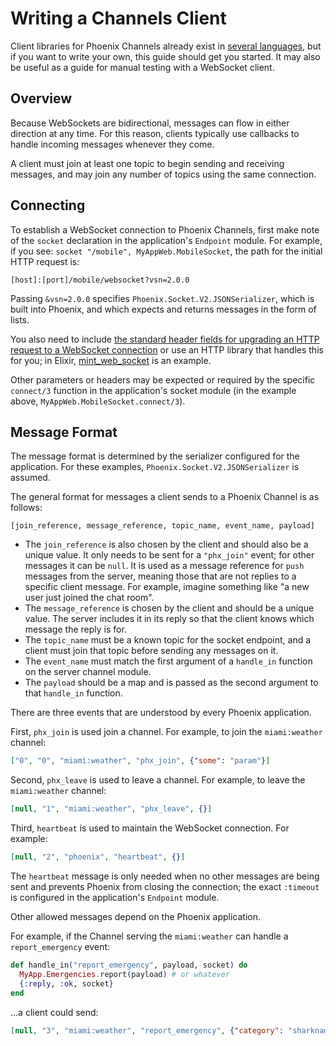 # Writing a Channels Client

Client libraries for Phoenix Channels already exist in [several languages](https://hexdocs.pm/phoenix/channels.html#client-libraries), but if you want to write your own, this guide should get you started.
It may also be useful as a guide for manual testing with a WebSocket client.

## Overview

Because WebSockets are bidirectional, messages can flow in either direction at any time.
For this reason, clients typically use callbacks to handle incoming messages whenever they come.

A client must join at least one topic to begin sending and receiving messages, and may join any number of topics using the same connection.

## Connecting

To establish a WebSocket connection to Phoenix Channels, first make note of the `socket` declaration in the application's `Endpoint` module.
For example, if you see: `socket "/mobile", MyAppWeb.MobileSocket`, the path for the initial HTTP request is:

    [host]:[port]/mobile/websocket?vsn=2.0.0

Passing `&vsn=2.0.0` specifies `Phoenix.Socket.V2.JSONSerializer`, which is built into Phoenix, and which expects and returns messages in the form of lists.

You also need to include [the standard header fields for upgrading an HTTP request to a WebSocket connection](https://developer.mozilla.org/en-US/docs/Web/HTTP/Protocol_upgrade_mechanism) or use an HTTP library that handles this for you; in Elixir, [mint_web_socket](https://hex.pm/packages/mint_web_socket) is an example.

Other parameters or headers may be expected or required by the specific `connect/3` function in the application's socket module (in the example above, `MyAppWeb.MobileSocket.connect/3`).

## Message Format

The message format is determined by the serializer configured for the application.
For these examples, `Phoenix.Socket.V2.JSONSerializer` is assumed.

The general format for messages a client sends to a Phoenix Channel is as follows:

```
[join_reference, message_reference, topic_name, event_name, payload]
```

- The `join_reference` is also chosen by the client and should also be a unique value. It only needs to be sent for a `"phx_join"` event; for other messages it can be `null`. It is used as a message reference for `push` messages from the server, meaning those that are not replies to a specific client message. For example, imagine something like "a new user just joined the chat room".
- The `message_reference` is chosen by the client and should be a unique value. The server includes it in its reply so that the client knows which message the reply is for.
- The `topic_name` must be a known topic for the socket endpoint, and a client must join that topic before sending any messages on it.
- The `event_name` must match the first argument of a `handle_in` function on the server channel module.
- The `payload` should be a map and is passed as the second argument to that `handle_in` function.

There are three events that are understood by every Phoenix application.

First, `phx_join` is used join a channel. For example, to join the `miami:weather` channel:

```json
["0", "0", "miami:weather", "phx_join", {"some": "param"}]
```

Second, `phx_leave` is used to leave a channel. For example, to leave the `miami:weather` channel:

```json
[null, "1", "miami:weather", "phx_leave", {}]
```

Third, `heartbeat` is used to maintain the WebSocket connection. For example:


```json
[null, "2", "phoenix", "heartbeat", {}]
```

The `heartbeat` message is only needed when no other messages are being sent and prevents Phoenix from closing the connection; the exact `:timeout` is configured in the application's `Endpoint` module.

Other allowed messages depend on the Phoenix application.

For example, if the Channel serving the `miami:weather` can handle a `report_emergency` event:

```elixir
def handle_in("report_emergency", payload, socket) do
  MyApp.Emergencies.report(payload) # or whatever
  {:reply, :ok, socket}
end
```

...a client could send:

```json
[null, "3", "miami:weather", "report_emergency", {"category": "sharknado"}]
```
